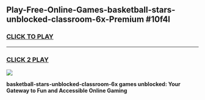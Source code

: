 
## Play-Free-Online-Games-basketball-stars-unblocked-classroom-6x-Premium #10f4l
<h3>
<a href="https://premium.freeplayer.one?title=basketball-stars-unblocked-classroom-6x&ref=8M">CLICK TO PLAY</a></h3>
<hr>

<h3>
<a href="https://premium.freeplayer.one?title=basketball-stars-unblocked-classroom-6x&ref=8M">CLICK 2 PLAY</a>
  
</h3>

<a href="https://premium.freeplayer.one?title=basketball-stars-unblocked-classroom-6x&ref=8M"><img src="https://clearcache.store/games.png"></a>


**basketball-stars-unblocked-classroom-6x games unblocked: Your Gateway to Fun and Accessible Online Gaming**
